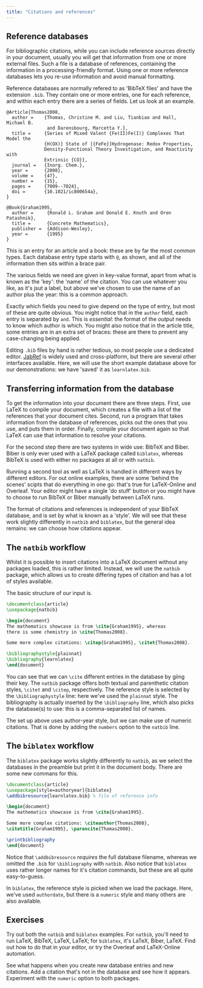 ```yaml
---
title: "Citations and references"
---
```

<script>
preincludes = {
 "pre1": {
    "pre0": "learnlatex.bib"
   }
}
</script>

## Reference databases

For bibliographic citations, while you can include reference sources directly in
your document, usually you will get that information from one or more external
files. Such a file is a database of references, containing the information in a
processing-friendly format. Using one or more reference databases lets you
re-use information and avoid manual formatting.

Reference databases are normally refered to as 'BibTeX files' and have the
extension `.bib`. They contain one or more entries, one for each reference, and
within each entry there are a series of fields. Let us look at an example.

<!-- {% raw %} -->
```
@Article{Thomas2008,
  author =    {Thomas, Christine M. and Liu, Tianbiao and Hall, Michael B.
               and Darensbourg, Marcetta Y.},
  title =     {Series of Mixed Valent {Fe(II)Fe(I)} Complexes That Model the
              {H(OX)} State of [{FeFe}]Hydrogenase: Redox Properties,
              Density-Functional Theory Investigation, and Reactivity with
              Extrinsic {CO}},
  journal =   {Inorg. Chem.},
  year =      {2008},
  volume =    {47},
  number =    {15},
  pages =     {7009--7024},
  doi =       {10.1021/ic800654a},
}

@Book{Graham1995,
  author =     {Ronald L. Graham and Donald E. Knuth and Oren Patashnik},
  title =      {Concrete Mathematics},
  publisher =  {Addison-Wesley},
  year =       {1995}
}
```
<!-- {% endraw %} -->

This is an entry for an article and a book: these are by far the most common
types. Each database entry type starts with `@`, as shown, and all of the
information then sits within a brace pair.

The various fields we need are given in key-value format, apart from what is
known as the 'key': the 'name' of the citation. You can use whatever you like,
as it's jsut a label, but above we've chosen to use the name of an author plus
the year: this is a common approach.

Exactly which fields you need to give depend on the type of entry, but most of
these are quite obvious. You might notice that in the `author` field, each entry
is separated by `and`. This is _essential_: the format of the _output_ needs to
know which author is which. You might also notice that in the article title,
some entries are in an extra set of braces: these are there to prevent any
case-changing being applied.

Editing `.bib` files by hand is rather tedious, so most people use a dedicated
editor. [JabRef](https://www.jabref.org) is widely used and cross-platform,
but there are several other interfaces available. Here, we will use the short
example database above for our demonstrations: we have 'saved' it as
`learnlatex.bib`.

## Transferring information from the database

To get the information into your document there are three steps.
First, use LaTeX to compile your document, which
creates a file with a list of the references that your document cites.
Second, run a program that takes information from the database of references,
picks out the ones that you use, and puts them in order.
Finally, compile your document again so that LaTeX can use that information
to resolve your citations.

For the second step there are two systems in wide use: BibTeX and
Biber. Biber is only ever used with a LaTeX package called `biblatex`, whereas
BibTeX is used with either no packages at all or with `natbib`.

Running a second tool as well as LaTeX is handled in different ways by different
editors. For out online examples, there are some 'behind the scenes' scipts
that do everything in one go: that's true for LaTeX-Online and Overleaf. Your
editor might have a single 'do stuff' button or you might have to choose to run
BibTeX or Biber manually between LaTeX runs.

The format of citations and references is independent of your BibTeX database,
and is set by what is known as a 'style'. We will see that these work slightly
differently in `natbib` and `biblatex`, but the general idea remains: we can
choose how citations appear.

## The `natbib` workflow

Whilst it is possible to insert citations into a LaTeX document without
any packages loaded, this is rather limited. Instead, we will use the
`natbib` package, which allows us to create differing types of citation and
has a lot of styles available.

The basic structure of our input is.

```latex
\documentclass{article}
\usepackage{natbib}

\begin{document}
The mathematics showcase is from \cite{Graham1995}, whereas
there is some chemistry in \cite{Thomas2008}.

Some more complex citations: \citep{Graham1995}, \citet{Thomas2008}.

\bibliographystyle{plainnat}
\bibliography{learnlatex}
\end{document}
```

You can see that we can `\cite` different entries in the database by giing their
key. The `natbib` package offers both textual and parenthetic citation styles,
`\citet` and `\citep`, respectively. The reference style is selected by the
`\bibliographystyle` line: here we've used the `plainnat` style. The
bibliography is actually inserted by the `\bibliography` line, which also picks
the database(s) to use: this is a comma-separated list of names.

The set up above uses author-year style, but we can make use of numeric
citations. That is done by adding the `numbers` option to the `natbib` line.

## The `biblatex` workflow

The `biblatex` package works slightly differently to `natbib`, as we select
the databases in the preamble but print it in the document body. There are
some new commans for this.

```latex
\documentclass{article}
\usepackage[style=authoryear]{biblatex}
\addbibresource{learnlatex.bib} % file of reference info

\begin{document}
The mathematics showcase is from \cite{Graham1995}.

Some more complex citations: \citeauthor{Thomas2008},
\citetitle{Graham1995}, \parencite{Thomas2008}.

\printbibliography
\end{document}
```

Notice that `\addbibresource` _requires_ the full database filename, whereas
we omitted the `.bib` for `\bibliography` with `natbib`. Also notice that
`biblatex` uses rather longer names for it's citation commands, but these are
all quite easy-to-guess.

In `biblatex`, the reference style is picked when we load the package. Here,
we've used `authordate`, but there is a `numeric` style and many others are
also available.

## Exercises

Try out both the `natbib` and `biblatex` examples. For `natbib`, you'll need
to run LaTeX, BibTeX, LaTeX, LaTeX; for `biblatex`, it's LaTeX, Biber, LaTeX.
Find out how to do that in your editor, or try the Overleaf and LaTeX-Online
automation.

See what happens when you create new database entries and new citations. Add
a citation that's not in the database and see how it appears. Experiment
with the `numeric` option to both packages.
